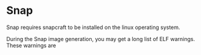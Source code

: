 # Snap

Snap requires snapcraft to be installed on the linux operating system.

During the Snap image generation, you may get a long list of ELF warnings.  These warnings are 